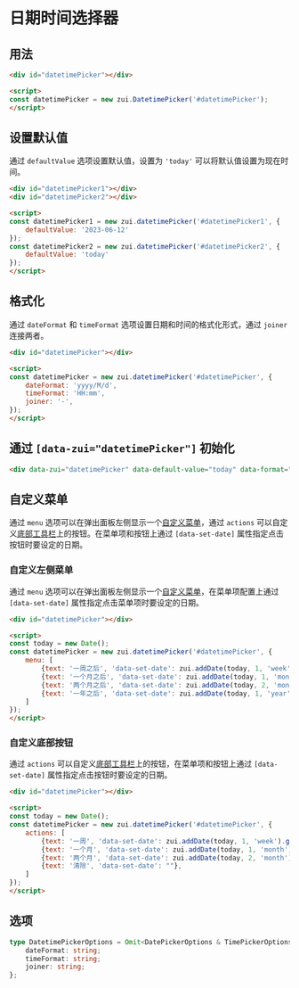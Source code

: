 # 日期时间选择器

## 用法

<Example>
  <div data-zui="datetimePicker"></div>
</Example>

```html
<div id="datetimePicker"></div>

<script>
const datetimePicker = new zui.DatetimePicker('#datetimePicker');
</script>
```

## 设置默认值

通过 `defaultValue` 选项设置默认值，设置为 `'today'` 可以将默认值设置为现在时间。

<Example className="row gap-3">
  <div data-zui="datetimePicker" data-default-value="2023-06-12 08:00"></div>
  <div data-zui="datetimePicker" data-default-value="today"></div>
</Example>

```html
<div id="datetimePicker1"></div>
<div id="datetimePicker2"></div>

<script>
const datetimePicker1 = new zui.datetimePicker('#datetimePicker1', {
    defaultValue: '2023-06-12'
});
const datetimePicker2 = new zui.datetimePicker('#datetimePicker2', {
    defaultValue: 'today'
});
</script>
```

## 格式化

通过 `dateFormat` 和 `timeFormat` 选项设置日期和时间的格式化形式，通过 `joiner` 连接两者。

<Example>
  <div data-zui="datetimePicker" data-date-format="yyyy/M/d" data-time-format="HH:mm" data-joiner="-"></div>
</Example>

```html
<div id="datetimePicker"></div>

<script>
const datetimePicker = new zui.datetimePicker('#datetimePicker', {
    dateFormat: 'yyyy/M/d',
    timeFormat: 'HH:mm',
    joiner: '-',
});
</script>
```

## 通过 `[data-zui="datetimePicker"]` 初始化

<Example>
  <div data-zui="datetimePicker" data-default-value="today" data-format="yyyy/M/d"></div>
</Example>

```html
<div data-zui="datetimePicker" data-default-value="today" data-format="yyyy/M/d"></div>
```

## 自定义菜单

通过 `menu` 选项可以在弹出面板左侧显示一个[自定义菜单](/lib/components/menu/js.html)，通过 `actions` 可以自定义[底部工具栏](/lib/components/toolbar/js.html)上的按钮。在菜单项和按钮上通过 `[data-set-date]` 属性指定点击按钮时要设定的日期。

### 自定义左侧菜单

通过 `menu` 选项可以在弹出面板左侧显示一个[自定义菜单](/lib/components/menu/js.html)，在菜单项配置上通过 `[data-set-date]` 属性指定点击菜单项时要设定的日期。

<Example>
  <div data-zui="datetimePicker" data-menu='{"items":[{"text": "一周之后", "data-set-date": "today+1week"},{"text": "一个月之后", "data-set-date": "today+1month"}, {"text": "两个月之后", "data-set-date": "today+2month"}, {"text": "一年之后", "data-set-date": "today+1year"}]}'></div>
</Example>

```html
<div id="datetimePicker"></div>

<script>
const today = new Date();
const datetimePicker = new zui.datetimePicker('#datetimePicker', {
    menu: [
        {text: '一周之后', 'data-set-date': zui.addDate(today, 1, 'week').getTime()},
        {text: '一个月之后', 'data-set-date': zui.addDate(today, 1, 'month').getTime()},
        {text: '两个月之后', 'data-set-date': zui.addDate(today, 2, 'month').getTime()},
        {text: '一年之后', 'data-set-date': zui.addDate(today, 1, 'year').getTime()},
    ]
});
</script>
```

### 自定义底部按钮

通过 `actions` 可以自定义[底部工具栏](/lib/components/toolbar/js.html)上的按钮，在菜单项和按钮上通过 `[data-set-date]` 属性指定点击按钮时要设定的日期。


<Example>
  <div data-zui="datetimePicker" data-actions='{"items":[{"text": "一周", "data-set-date": "today+1week"},{"text": "一个月", "data-set-date": "today+1month"}, {"text": "两个月", "data-set-date": "today+2month"}, {"text": "清除", "data-set-date": ""}]}'></div>
</Example>

```html
<div id="datetimePicker"></div>

<script>
const today = new Date();
const datetimePicker = new zui.datetimePicker('#datetimePicker', {
    actions: [
        {text: '一周', 'data-set-date': zui.addDate(today, 1, 'week').getTime()},
        {text: '一个月', 'data-set-date': zui.addDate(today, 1, 'month').getTime()},
        {text: '两个月', 'data-set-date': zui.addDate(today, 2, 'month').getTime()},
        {text: '清除', 'data-set-date': ""},
    ]
});
</script>
```

## 选项

```ts
type DatetimePickerOptions = Omit<DatePickerOptions & TimePickerOptions, 'format'> & {
    dateFormat: string;
    timeFormat: string;
    joiner: string;
};
```
